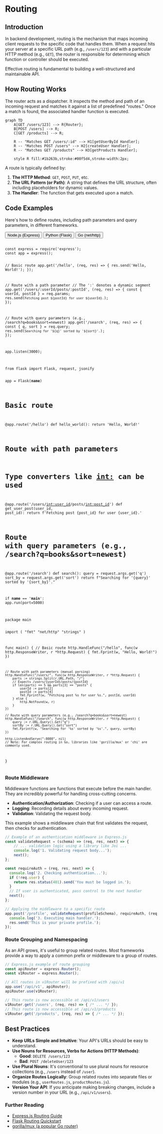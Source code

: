 # Routing

## Introduction

In backend development, routing is the mechanism that maps incoming client requests to the specific code that handles them. When a request hits your server at a specific URL path (e.g., `/users/123`) and with a particular HTTP method (e.g., `GET`), the router is responsible for determining which function or controller should be executed.

Effective routing is fundamental to building a well-structured and maintainable API.

## How Routing Works

The router acts as a dispatcher. It inspects the method and path of an incoming request and matches it against a list of predefined "routes." Once a match is found, the associated handler function is executed.

```mermaid
graph TD
    A[GET /users/123] --> R{Router};
    B[POST /users] --> R;
    C[GET /products] --> R;

    R -- "Matches GET /users/:id" --> H1[getUserById Handler];
    R -- "Matches POST /users" --> H2[createUser Handler];
    R -- "Matches GET /products" --> H3[getProducts Handler];

    style R fill:#1b263b,stroke:#00f5d4,stroke-width:2px;
```

A route is typically defined by:
1.  **The HTTP Method**: `GET`, `POST`, `PUT`, etc.
2.  **The URL Pattern (or Path)**: A string that defines the URL structure, often including placeholders for dynamic values.
3.  **The Handler**: The function that gets executed upon a match.

## Code Examples

Here's how to define routes, including path parameters and query parameters, in different frameworks.

<div class="code-tabs">
  <div class="tab-buttons">
    <button class="tab-button active" data-lang="nodejs">Node.js (Express)</button>
    <button class="tab-button" data-lang="python">Python (Flask)</button>
    <button class="tab-button" data-lang="go">Go (net/http)</button>
  </div>
  <div class="tab-content active" data-lang="nodejs">
<pre><code class="language-javascript">
const express = require('express');
const app = express();

// Basic route
app.get('/hello', (req, res) => {
  res.send('Hello, World!');
});

// Route with a path parameter
// The ':' denotes a dynamic segment
app.get('/users/:userId/posts/:postId', (req, res) => {
  const { userId, postId } = req.params;
  res.send(`Fetching post ${postId} for user ${userId}.`);
});

// Route with query parameters (e.g., /search?q=books&sort=newest)
app.get('/search', (req, res) => {
  const { q, sort } = req.query;
  res.send(`Searching for '${q}' sorted by '${sort}'.`);
});

app.listen(3000);
</code></pre>
  </div>
  <div class="tab-content" data-lang="python">
<pre><code class="language-python">
from flask import Flask, request, jsonify

app = Flask(__name__)

# Basic route
@app.route('/hello')
def hello_world():
    return 'Hello, World!'

# Route with path parameters
# Type converters like <int:> can be used
@app.route('/users/<int:user_id>/posts/<int:post_id>')
def get_user_post(user_id, post_id):
    return f'Fetching post {post_id} for user {user_id}.'

# Route with query parameters (e.g., /search?q=books&sort=newest)
@app.route('/search')
def search():
    query = request.args.get('q')
    sort_by = request.args.get('sort')
    return f"Searching for '{query}' sorted by '{sort_by}'."

if __name__ == '__main__':
    app.run(port=5000)
</code></pre>
  </div>
  <div class="tab-content" data-lang="go">
<pre><code class="language-go">
package main

import (
	"fmt"
	"net/http"
	"strings"
)

func main() {
	// Basic route
	http.HandleFunc("/hello", func(w http.ResponseWriter, r *http.Request) {
		fmt.Fprint(w, "Hello, World!")
	})

	// Route with path parameters (manual parsing)
	http.HandleFunc("/users/", func(w http.ResponseWriter, r *http.Request) {
		parts := strings.Split(r.URL.Path, "/")
		// Expects /users/{userId}/posts/{postId}
		if len(parts) == 5 && parts[3] == "posts" {
			userId := parts[2]
			postId := parts[4]
			fmt.Fprintf(w, "Fetching post %s for user %s.", postId, userId)
		} else {
			http.NotFound(w, r)
		}
	})

	// Route with query parameters (e.g., /search?q=books&sort=newest)
	http.HandleFunc("/search", func(w http.ResponseWriter, r *http.Request) {
		query := r.URL.Query().Get("q")
		sortBy := r.URL.Query().Get("sort")
		fmt.Fprintf(w, "Searching for '%s' sorted by '%s'.", query, sortBy)
	})

	http.ListenAndServe(":8080", nil)
	// Note: For complex routing in Go, libraries like 'gorilla/mux' or 'chi' are commonly used.
}
</code></pre>
  </div>
</div>

### Route Middleware

Middleware functions are functions that execute before the main handler. They are incredibly powerful for handling cross-cutting concerns.
*   **Authentication/Authorization**: Checking if a user can access a route.
*   **Logging**: Recording details about every incoming request.
*   **Validation**: Validating the request body.

This example shows a middleware chain that first validates the request, then checks for authentication.
```javascript
// Example of an authentication middleware in Express.js
const validateRequest = (schema) => (req, res, next) => {
    // ... validation logic using a library like Joi ...
    console.log('1. Validating request body...');
    next();
};

const requireAuth = (req, res, next) => {
  console.log('2. Checking authentication...');
  if (!req.user) {
    return res.status(401).send('You must be logged in.');
  }
  // If user is authenticated, pass control to the next handler
  next();
};

// Applying the middleware to a specific route
app.post('/profile', validateRequest(profileSchema), requireAuth, (req, res) => {
  console.log('3. Executing main handler.');
  res.send('This is your private profile.');
});
```

### Route Grouping and Namespacing
As an API grows, it's useful to group related routes. Most frameworks provide a way to apply a common prefix or middleware to a group of routes.

```javascript
// Express.js example of route grouping
const apiRouter = express.Router();
const v1Router = express.Router();

// All routes in v1Router will be prefixed with /api/v1
app.use('/api/v1', apiRouter);
apiRouter.use(v1Router);

// This route is now accessible at /api/v1/users
v1Router.get('/users', (req, res) => { /* ... */ });
// This route is now accessible at /api/v1/products
v1Router.get('/products', (req, res) => { /* ... */ });
```

## Best Practices
*   **Keep URLs Simple and Intuitive**: Your API's URLs should be easy to understand.
*   **Use Nouns for Resources, Verbs for Actions (HTTP Methods)**:
    *   **Good**: `DELETE /users/123`
    *   **Bad**: `POST /deleteUser/123`
*   **Use Plural Nouns**: It's conventional to use plural nouns for resource collections (e.g., `/users` instead of `/user`).
*   **Organize Routes Logically**: Group related routes into separate files or modules (e.g., `userRoutes.js`, `productRoutes.js`).
*   **Version Your API**: If you anticipate making breaking changes, include a version number in your URL (e.g., `/api/v1/users`).

<div class="further-reading">
<h3>Further Reading</h3>
<ul>
  <li><a href="https://expressjs.com/en/guide/routing.html" target="_blank" rel="noopener noreferrer">Express.js Routing Guide</a></li>
  <li><a href="https://flask.palletsprojects.com/en/2.3.x/quickstart/#routing" target="_blank" rel="noopener noreferrer">Flask Routing Quickstart</a></li>
  <li><a href="https://github.com/gorilla/mux" target="_blank" rel="noopener noreferrer">gorilla/mux (a popular Go router)</a></li>
</ul>
</div>